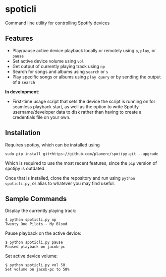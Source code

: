 # spoticli
Command line utility for controlling Spotify devices

## Features
- Play/pause active device playback locally or remotely using `p`, `play`, or `pause`
- Set active device volume using `vol`
- Get output of currently playing track using `np`
- Search for songs and albums using `search` or `s`
- Play specific songs or albums using `play query` or by sending the output of a `search`

**In development**:
- First-time usage script that sets the device the script is running on for seamless playback start, as well as the option to write Spotify username/developer data to disk rather than having to create a credentials file on your own.

## Installation
Requires spotipy, which can be installed using

`sudo pip install git+https://github.com/plamere/spotipy.git --upgrade`

Which is required to use the most recent features, since the `pip` version of spotipy is outdated.

Once that is installed, clone the repository and run using `python spoticli.py`, or alias to whatever you may find useful.

## Sample Commands
Display the currently playing track:

```
$ python spoticli.py np
Twenty One Pilots - My Blood
```

Pause playback on the active device:

```
$ python spoticli.py pause
Paused playback on jacob-pc
```

Set active device volume:

```
$ python spoticli.py vol 50
Set volume on jacob-pc to 50%
```
